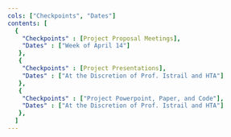 ```yaml
---
cols: ["Checkpoints", "Dates"]
contents: [
  {
    "Checkpoints" : [Project Proposal Meetings],
    "Dates" : ["Week of April 14"]
   },
   {
    "Checkpoints" : [Project Presentations],
    "Dates" : ["At the Discretion of Prof. Istrail and HTA"]
   },
   {
    "Checkpoints" : ["Project Powerpoint, Paper, and Code"],
    "Dates" : ["At the Discretion of Prof. Istrail and HTA"]
   },
  ]
---
```

<!-- link format (include braces) {"Homework 1: Alignment": "https://google.com"} -->
